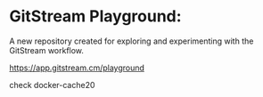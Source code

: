 # GitStream Playground:

A new repository created for exploring and experimenting with the GitStream workflow.

https://app.gitstream.cm/playground

check docker-cache20